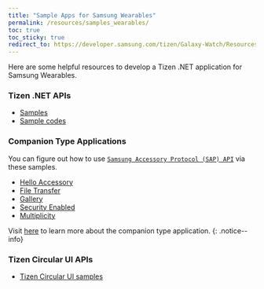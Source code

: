 ```yaml
---
title: "Sample Apps for Samsung Wearables"
permalink: /resources/samples_wearables/
toc: true
toc_sticky: true
redirect_to: https://developer.samsung.com/tizen/Galaxy-Watch/Resources/Samples/Galaxy-Watch.html
---
```


Here are some helpful resources to develop a Tizen .NET application for Samsung Wearables.

### Tizen .NET APIs
- [Samples](https://developer.tizen.org/development/sample/.net-application)
- [Sample codes](https://github.com/Samsung/Tizen-CSharp-Samples/tree/master/Wearable)

### Companion Type Applications
 You can figure out how to use [`Samsung Accessory Protocol (SAP) API`](https://developer.samsung.com/galaxy-watch/develop/tech-doc/tizen-wearable-extension-programming-guide/net/programming-NET) via these samples.

- [Hello Accessory](https://developer.samsung.com/galaxy-watch/develop/samples/companion/hello-net)
- [File Transfer](https://developer.samsung.com/galaxy-watch/develop/samples/companion/file-net)
- [Gallery](https://developer.samsung.com/galaxy-watch/develop/samples/companion/gallery-net)
- [Security Enabled](https://developer.samsung.com/galaxy-watch/develop/samples/companion/security-net)
- [Multiplicity](https://developer.samsung.com/galaxy-watch/develop/samples/companion/multi-net)

Visit [here](https://resources.developer.samsung.com/020_Samsung_Galaxy_and_Gear_Wearables_(Tizen)/Watch_Face_Apps/Develop_Watch_Face_Apps#Companion) to learn more about the companion type application.
{: .notice--info}

### Tizen Circular UI APIs
- [Tizen Circular UI samples](https://github.com/Samsung/Tizen.CircularUI/tree/master/test)
